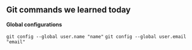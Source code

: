 ## Git commands we learned today

**Global configurations**

`git config --global user.name "name"`
`git config --global user.email "email"`

